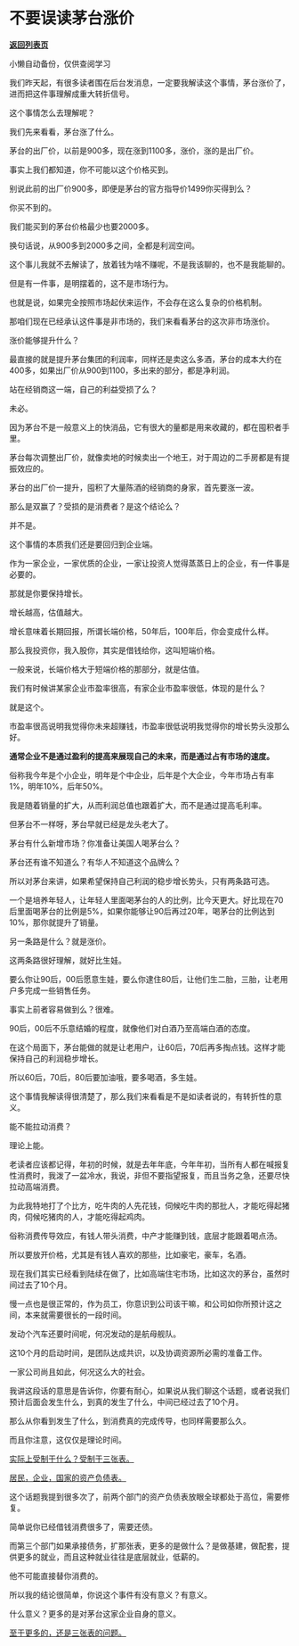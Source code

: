 # 不要误读茅台涨价

[**返回列表页**](/gzh/记忆承载3)

小懒自动备份，仅供查阅学习

我们昨天起，有很多读者围在后台发消息，一定要我解读这个事情，茅台涨价了，进而把这件事理解成重大转折信号。  

这个事情怎么去理解呢？

我们先来看看，茅台涨了什么。

茅台的出厂价，以前是900多，现在涨到1100多，涨价，涨的是出厂价。  

事实上我们都知道，你不可能以这个价格买到。  

别说此前的出厂价900多，即便是茅台的官方指导价1499你买得到么？  

你买不到的。

我们能买到的茅台价格最少也要2000多。

换句话说，从900多到2000多之间，全都是利润空间。

这个事儿我就不去解读了，放着钱为啥不赚呢，不是我该聊的，也不是我能聊的。

但是有一件事，是明摆着的，这不是市场行为。

也就是说，如果完全按照市场起伏来运作，不会存在这么复杂的价格机制。

那咱们现在已经承认这件事是非市场的，我们来看看茅台的这次非市场涨价。  

涨价能够提升什么？  

最直接的就是提升茅台集团的利润率，同样还是卖这么多酒，茅台的成本大约在400多，如果出厂价从900到1100，多出来的部分，都是净利润。

站在经销商这一端，自己的利益受损了么？  

未必。

因为茅台不是一般意义上的快消品，它有很大的量都是用来收藏的，都在囤积者手里。  

茅台每次调整出厂价，就像卖地的时候卖出一个地王，对于周边的二手房都是有提振效应的。

茅台的出厂价一提升，囤积了大量陈酒的经销商的身家，首先要涨一波。  

那么是双赢了？受损的是消费者？是这个结论么？

并不是。

这个事情的本质我们还是要回归到企业端。  

作为一家企业，一家优质的企业，一家让投资人觉得蒸蒸日上的企业，有一件事是必要的。  

那就是你要保持增长。  

增长越高，估值越大。

增长意味着长期回报，所谓长端价格，50年后，100年后，你会变成什么样。  

那么我投资你，我入股你，其实是借钱给你，这叫短端价格。  

一般来说，长端价格大于短端价格的那部分，就是估值。

我们有时候讲某家企业市盈率很高，有家企业市盈率很低，体现的是什么？

就是这个。

市盈率很高说明我觉得你未来超赚钱，市盈率很低说明我觉得你的增长势头没那么好。

 **通常企业不是通过盈利的提高来展现自己的未来，而是通过占有市场的速度。**

俗称我今年是个小企业，明年是个中企业，后年是个大企业，今年市场占有率1%，明年10%，后年50%。

我是随着销量的扩大，从而利润总值也跟着扩大，而不是通过提高毛利率。

但茅台不一样呀，茅台早就已经是龙头老大了。

茅台有什么新增市场？你准备让美国人喝茅台么？

茅台还有谁不知道么？有华人不知道这个品牌么？

所以对茅台来讲，如果希望保持自己利润的稳步增长势头，只有两条路可选。

一个是培养年轻人，让年轻人里面喝茅台的人的比例，比今天更大。好比现在70后里面喝茅台的比例是5%，如果你能够让90后再过20年，喝茅台的比例达到10%，那你就提升了销量。

另一条路是什么？就是涨价。

这两条路很好理解，就好比生娃。

要么你让90后，00后愿意生娃，要么你逮住80后，让他们生二胎，三胎，让老用户多完成一些销售任务。

事实上前者容易做到么？很难。

90后，00后不乐意结婚的程度，就像他们对白酒乃至高端白酒的态度。

在这个局面下，茅台能做的就是让老用户，让60后，70后再多掏点钱。这样才能保持自己的利润稳步增长。

所以60后，70后，80后要加油哦，要多喝酒，多生娃。

这个事情我解读得很清楚了，那么我们来看看是不是如读者说的，有转折性的意义。  

能不能拉动消费？  

理论上能。

老读者应该都记得，年初的时候，就是去年年底，今年年初，当所有人都在喊报复性消费时，我泼了一盆冷水，我说，非但不要指望报复，而且当务之急，还要尽快拉动高端消费。

为此我特地打了个比方，吃牛肉的人先花钱，伺候吃牛肉的那批人，才能吃得起猪肉，伺候吃猪肉的人，才能吃得起鸡肉。  

俗称消费传导效应，有钱人带头消费，中产才能赚到钱，底层才能跟着喝点汤。

所以要放开价格，尤其是有钱人喜欢的那些，比如豪宅，豪车，名酒。

现在我们其实已经看到陆续在做了，比如高端住宅市场，比如这次的茅台，虽然时间过去了10个月。

慢一点也是很正常的，作为员工，你意识到公司该干嘛，和公司如你所预计这之间，本来就需要很长的一段时间。  

发动个汽车还要时间呢，何况发动的是航母舰队。

这10个月的启动时间，是团队达成共识，以及协调资源所必需的准备工作。

一家公司尚且如此，何况这么大的社会。

我讲这段话的意思是告诉你，你要有耐心，如果说从我们聊这个话题，或者说我们预计后面会发生什么，到真的发生了什么，中间已经过去了10个月。  

那么从你看到发生了什么，到消费真的完成传导，也同样需要那么久。

而且你注意，这仅仅是理论时间。  

[实际上受制于什么？受制于三张表。  
](http://mp.weixin.qq.com/s?__biz=MzkwMzQ1MzczOQ==&mid=2247484037&idx=1&sn=628128d093b6c1a3ddaa08985ba29b4b&chksm=c0974fc1f7e0c6d7a5a38c6dab6763cdf7cf11386d918cfcc767521530bc482f3f382c5281b5&scene=21#wechat_redirect)

[居民，企业，国家的资产负债表。](http://mp.weixin.qq.com/s?__biz=MzkwMzQ1MzczOQ==&mid=2247484037&idx=1&sn=628128d093b6c1a3ddaa08985ba29b4b&chksm=c0974fc1f7e0c6d7a5a38c6dab6763cdf7cf11386d918cfcc767521530bc482f3f382c5281b5&scene=21#wechat_redirect)

这个话题我提到很多次了，前两个部门的资产负债表放眼全球都处于高位，需要修复。

简单说你已经借钱消费很多了，需要还债。

而第三个部门如果承接债务，扩那张表，更多的是做什么？是做基建，做配套，提供更多的就业，而且这种就业往往是底层就业，低薪的。

他不可能直接替你消费的。  

所以我的结论很简单，你说这个事件有没有意义？有意义。  

什么意义？更多的是对茅台这家企业自身的意义。  

[至于更多的，还是三张表的问题。](http://mp.weixin.qq.com/s?__biz=MzkwMzQ1MzczOQ==&mid=2247484037&idx=1&sn=628128d093b6c1a3ddaa08985ba29b4b&chksm=c0974fc1f7e0c6d7a5a38c6dab6763cdf7cf11386d918cfcc767521530bc482f3f382c5281b5&scene=21#wechat_redirect)

